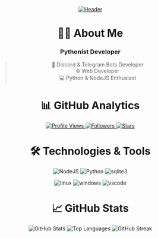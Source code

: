 <div align="center">
  <a href="https://onexizz.space">
    <img src="https://onexizz.furryporno.ru/img/onexizz/onexizz.png" alt="Header">
  </a>

  # 👨‍💻 About Me
  
  ### Pythonist Developer
  > 🤖 Discord & Telegram Bots Developer  
  > 🌐 Web Developer  
  > 💻 Python & NodeJS Enthusiast

  # 📊 GitHub Analytics
  
  <p align="center">
    <a href="https://github.com/onexizz">
      <img src="https://komarev.com/ghpvc/?username=onexizz&logo=github&style=for-the-badge&color=000000" alt="Profile Views">
    </a>
    <a href="https://github.com/onexizz?tab=followers">
      <img src="https://img.shields.io/github/followers/onexizz?style=for-the-badge&logo=github&color=000000" alt="Followers">
    </a>
    <a href="https://github.com/onexizz?tab=repositories">
      <img src="https://img.shields.io/github/stars/onexizz?style=for-the-badge&logo=github&color=000000" alt="Stars">
    </a>
  </p>

  # 🛠 Technologies & Tools
  
  ![NodeJS](https://img.shields.io/badge/-NodeJS-090909?style=for-the-badge&logo=node.js&logoColor=339933)
  ![Python](https://img.shields.io/badge/-Python-090909?style=for-the-badge&logo=python&logoColor=3776AB)
  ![sqlite3](https://img.shields.io/badge/-sqlite3-090909?style=for-the-badge&logo=sqlite&logoColor=07405E)
  
  ![linux](https://img.shields.io/badge/-linux-090909?style=for-the-badge&logo=linux&logoColor=FCC624)
  ![windows](https://img.shields.io/badge/-windows-090909?style=for-the-badge&logo=windows&logoColor=0078D6)
  ![vscode](https://img.shields.io/badge/-vscode-090909?style=for-the-badge&logo=visualstudiocode&logoColor=007ACC)
  # 📈 GitHub Stats
  
  <img src="https://github-readme-stats.vercel.app/api?username=ByteWardenDev&show_icons=true&theme=dark&hide_border=true&bg_color=000000" alt="GitHub Stats">

  <img src="https://github-readme-stats.vercel.app/api/top-langs/?username=ByteWardenDev&layout=compact&theme=dark&hide_border=true&bg_color=000000" alt="Top Languages">

  <img src="https://github-readme-streak-stats.herokuapp.com/?user=ByteWardenDev&theme=dark&hide_border=true&background=000000" alt="GitHub Streak">

</div>













